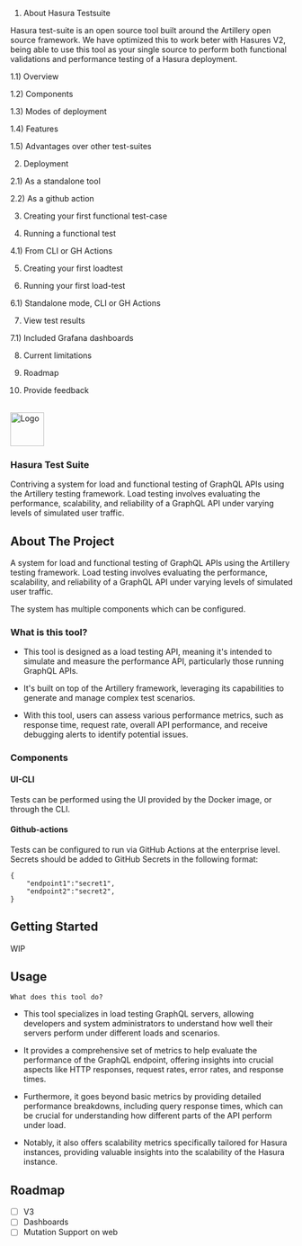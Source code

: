 1) About Hasura Testsuite

Hasura test-suite is an open source tool built around the Artillery open source framework. We have optimized this to work beter with Hasures V2, being able to use this tool as your single source to perform both functional validations and performance testing of a Hasura deployment.

  1.1) Overview

  1.2) Components

  1.3) Modes of deployment

  1.4) Features

  1.5) Advantages over other test-suites

2) Deployment

  2.1) As a standalone tool

  2.2) As a github action

3) Creating your first functional test-case

4) Running a functional test

  4.1) From CLI or GH Actions

5) Creating your first loadtest

6) Running your first load-test

  6.1) Standalone mode, CLI or GH Actions

7) View test results

  7.1) Included Grafana dashboards

8) Current limitations

9) Roadmap

10) Provide feedback




<!-- PROJECT LOGO -->
<br />
<div align="left">
  <a href="https://github.com/github_username/repo_name">
    <img src="https://res.cloudinary.com/dh8fp23nd/image/upload/v1711457033/main-web/hasura_logo_primary_darkbg_nussjm.svg" alt="Logo" height="60">
  </a>

<h3 align="left">Hasura Test Suite</h3>

  <p align="left">
   Contriving a system for load and functional testing of GraphQL APIs using the Artillery testing framework. Load testing involves evaluating the performance, scalability, and reliability of a GraphQL API under varying levels of simulated user traffic.
    <br />
  </p>
</div>



<!-- ABOUT THE PROJECT -->
## About The Project

A system for load and functional testing of GraphQL APIs using the Artillery testing framework.
Load testing involves evaluating the performance, scalability, and reliability of a GraphQL API under varying levels of simulated user traffic.

The system has multiple components which can be configured.

### What is this tool?

- This tool is designed as a load testing API, meaning it's intended to simulate and measure the performance API, particularly those running GraphQL APIs.

- It's built on top of the Artillery framework, leveraging its capabilities to generate and manage complex test scenarios.

- With this tool, users can assess various performance metrics, such as response time, request rate, overall API performance, and receive debugging alerts to identify potential issues.

### Components

#### UI-CLI

Tests can be performed using the UI provided by the Docker image, or through the CLI.

#### Github-actions

Tests can be configured to run via GitHub Actions at the enterprise level. Secrets should be added to GitHub Secrets in the following format:


```
{
    "endpoint1":"secret1",
    "endpoint2":"secret2",
}
```

<!-- GETTING STARTED -->
## Getting Started

WIP


<!-- USAGE EXAMPLES -->
## Usage

`What does this tool do?`

- This tool specializes in load testing GraphQL servers, allowing developers and system administrators to understand how well their servers perform under different loads and scenarios.

- It provides a comprehensive set of metrics to help evaluate the performance of the GraphQL endpoint, offering insights into crucial aspects like HTTP responses, request rates, error rates, and response times.

- Furthermore, it goes beyond basic metrics by providing detailed performance breakdowns, including query response times, which can be crucial for understanding how different parts of the API perform under load.

- Notably, it also offers scalability metrics specifically tailored for Hasura instances, providing valuable insights into the scalability of the Hasura instance.


<!-- ROADMAP -->
## Roadmap
- [ ] V3
- [ ] Dashboards
- [ ] Mutation Support on web
